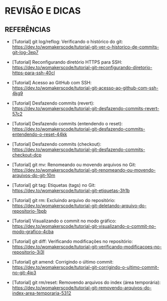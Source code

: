 # REVISÃO E DICAS

## REFERÊNCIAS
-    [Tutorial] git log/reflog: Verificando o histórico do git: https://dev.to/womakerscode/tutorial-git-ver-o-historico-de-commits-git-log-3ep7

-    [Tutorial] Reconfigurando diretório HTTPS para SSH: https://dev.to/womakerscode/tutorial-git-reconfigurando-diretorio-https-para-ssh-40cl

-    [Tutorial] Acesso ao GitHub com SSH: https://dev.to/womakerscode/tutorial-git-acesso-ao-github-com-ssh-4kg9

-    [Tutorial] Desfazendo commits (revert): https://dev.to/womakerscode/tutorial-git-desfazendo-commits-revert-57c2

-    [Tutorial] Desfazendo commits (entendendo o reset): https://dev.to/womakerscode/tutorial-git-desfazendo-commits-entendendo-o-reset-44kk

-    [Tutorial] Desfazendo commits (checkout): https://dev.to/womakerscode/tutorial-git-desfazendo-commits-checkout-dcp

-    [Tutorial] git mv: Renomeando ou movendo arquivos no Git: https://dev.to/womakerscode/tutorial-git-renomeando-ou-movendo-arquivos-do-git-10m

-    [Tutorial] git tag: Etiquetas (tags) no Git: https://dev.to/womakerscode/tutorial-git-etiquetas-3h1b

-    [Tutorial] git rm: Excluindo arquivo do repositório: https://dev.to/womakerscode/tutorial-git-deletando-arquivo-do-repositorio-1bpb

-    [Tutorial] Visualizando o commit no modo gráfico: https://dev.to/womakerscode/tutorial-git-visualizando-o-commit-no-modo-grafico-4cba

 -   [Tutorial] git diff: Verificando modificações no repositório: https://dev.to/womakerscode/tutorial-git-verificando-modificacoes-no-repositorio-3i3l

 -   [Tutorial] git amend: Corrigindo o último commit: https://dev.to/womakerscode/tutorial-git-corrigindo-o-ultimo-commit-no-git-4jp3

 -   [Tutorial] git rm/reset: Removendo arquivos do index (área temporária): https://dev.to/womakerscode/tutorial-git-removendo-arquivos-do-index-area-temporaria-5312